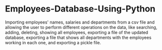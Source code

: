 # Employees-Database-Using-Python
Importing employees' names, salaries and departments from a csv file and allowing the user to perform different operations on the data, like searching, adding, deleting, showing all employees, exporting a file of the updated database, exporting a file that shows all departments with the employees working in each one, and exporting a pickle file.
